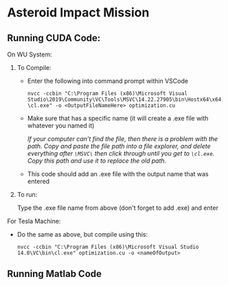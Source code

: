  <h1> Asteroid Impact Mission 

<h2> Running CUDA Code: </h2>

 On WU System:
1. To Compile:
   - Enter the following into command prompt within VSCode 

      `nvcc -ccbin "C:\Program Files (x86)\Microsoft Visual Studio\2019\Community\VC\Tools\MSVC\14.22.27905\bin\Hostx64\x64\cl.exe" -o <OutputFileNameHere> optimization.cu`

   
   - Make sure that <OutputFileNameHere> has a specific name (it will create a .exe file with whatever you named it)

    
     *If your computer can’t find the file, then there is a problem with the path. Copy and paste the file path into a file explorer, and delete everything after `\MSVC\` then click through until you get to `\cl.exe`. Copy this path and use it to replace the old path.*

    - This code should add an .exe file with the output name that was entered
		
    
    
  2. To run:
			
      Type the .exe file name from above (don't forget to add .exe) and enter
      
      
      
		
  For Tesla Machine:
			  
   - Do the same as above, but compile using this:

     `nvcc -ccbin "C:\Program Files (x86)\Microsoft Visual Studio 14.0\VC\bin\cl.exe" optimization.cu -o <nameOfOutput>`
       
 
 <n>
<h2> Running Matlab Code </h2>

  





